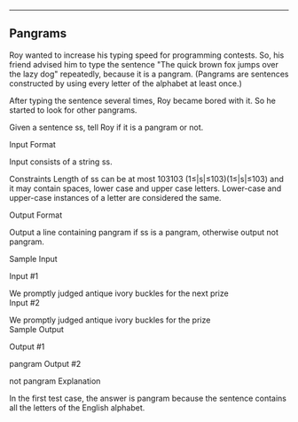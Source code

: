 ﻿-------------------------------------------------------------
Pangrams
-------------------------------------------------------------

Roy wanted to increase his typing speed for programming contests. So, his friend advised him to type the sentence "The quick brown fox jumps over the lazy dog" repeatedly, because it is a pangram. (Pangrams are sentences constructed by using every letter of the alphabet at least once.)

After typing the sentence several times, Roy became bored with it. So he started to look for other pangrams.

Given a sentence ss, tell Roy if it is a pangram or not.

Input Format

Input consists of a string ss.

Constraints 
Length of ss can be at most 103103 (1≤|s|≤103)(1≤|s|≤103) and it may contain spaces, lower case and upper case letters. Lower-case and upper-case instances of a letter are considered the same.

Output Format

Output a line containing pangram if ss is a pangram, otherwise output not pangram.

Sample Input

Input #1

We promptly judged antique ivory buckles for the next prize    
Input #2

We promptly judged antique ivory buckles for the prize    
Sample Output

Output #1

pangram
Output #2

not pangram
Explanation

In the first test case, the answer is pangram because the sentence contains all the letters of the English alphabet.
